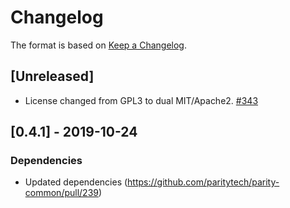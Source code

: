 # Changelog

The format is based on [Keep a Changelog]. 

[Keep a Changelog]: http://keepachangelog.com/en/1.0.0/

## [Unreleased]
- License changed from GPL3 to dual MIT/Apache2. [#343](https://github.com/paritytech/parity-common/pull/342)

## [0.4.1] - 2019-10-24
### Dependencies
- Updated dependencies (https://github.com/paritytech/parity-common/pull/239)
